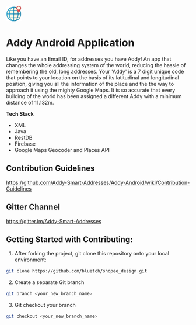 <img src="logo.png" alt="Addy" height="42" width="42"></img>

# Addy Android Application
Like you have an Email ID, for addresses you have Addy! An app that changes the whole addressing system of the world, reducing the hassle of remembering the old, long addresses. Your 'Addy' is a 7 digit unique code that points to your location on the basis of its latitudinal and longitudinal position, giving you all the information of the place and the the way to approach it using the mighty Google Maps. It is so accurate that every building of the world has been assigned a different Addy with a minimum distance of 11.132m.

<strong>Tech Stack</strong>
<ul>
  <li>XML</li>
  <li>Java</li>
  <li>RestDB</li>
  <li>Firebase</li>
  <li>Google Maps Geocoder and Places API</li>
</ul>

## Contribution Guidelines
https://github.com/Addy-Smart-Addresses/Addy-Android/wiki/Contribution-Guidelines

## Gitter Channel
https://gitter.im/Addy-Smart-Addresses

## Getting Started with Contributing:
1. After forking the project, git clone this repository onto your local environment:
```bash
git clone https://github.com/bluetch/shopee_design.git
```
2. Create a separate Git branch
```bash
git branch <your_new_branch_name>
```
3. Git checkout your branch
```bash
git checkout <your_new_branch_name>
```